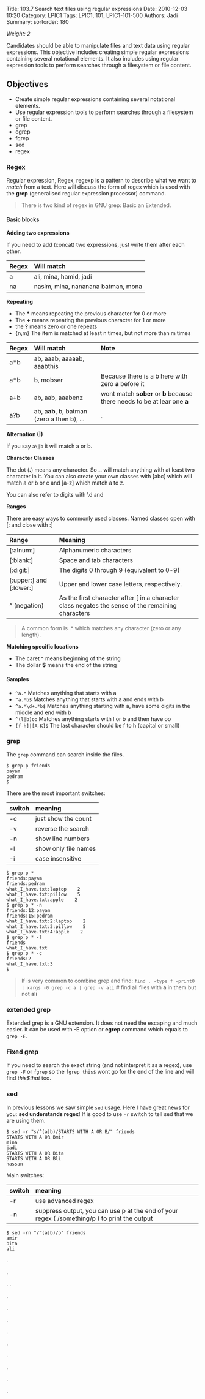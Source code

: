 Title: 103.7 Search text files using regular expressions
Date: 2010-12-03 10:20
Category: LPIC1
Tags: LPIC1, 101, LPIC1-101-500
Authors: Jadi
Summary: 
sortorder: 180

_Weight: 2_

Candidates should be able to manipulate files and text data using regular expressions. This objective includes creating simple regular expressions containing several notational elements. It also includes using regular expression tools to perform searches through a filesystem or file content.

## Objectives

* Create simple regular expressions containing several notational elements.
* Use regular expression tools to perform searches through a filesystem or file content.
* grep
* egrep
* fgrep
* sed
* regex

### Regex

Regular expression, Regex, regexp is a pattern to describe what we want to _match_ from a text. Here will discuss the form of regex which is used with the **grep** \(generalised regular expression processor\) command.

> There is two kind of regex in GNU grep: Basic an Extended.

#### Basic blocks

**Adding two expressions**

If you need to add \(concat\) two expressions, just write them after each other.

| Regex | Will match |
| :--- | :--- |
| a | ali, mina, hamid, jadi |
| na | nasim, mina, nananana batman, mona |

**Repeating**

* The **\*** means repeating the previous character for 0 or more
* The **+** means repeating the previous character for 1 or more
* the **?** means zero or one repeats
* {n,m}  The item is matched at least n times, but not more than m times

| Regex | Will match | Note |
| :--- | :--- | :--- |
| a\*b | ab, aaab, aaaaab, aaabthis |  |
| a\*b | b, mobser | Because there is a b here with zero **a** before it |
| a+b | ab, aab, aaabenz | wont match **sober** or **b** because there needs to be at lear one **a** |
| a?b | ab, a**ab**, b, batman \(zero a then b\), ... | . |

**Alternation \(\|\)**

If you say `a\|b` it will match a or b.

**Character Classes**

The dot \(**.**\) means any character. So **..** will match anything with at least two character in it. You can also create your own classes with \[abc\] which will match a or b or c and \[a-z\] which match a to z.

You can also refer to digits with \d and

**Ranges**

There are easy ways to commonly used classes. Named classes open with \[: and close with :\]

| Range | Meaning |
| :--- | :--- |
| \[:alnum:\] | Alphanumeric characters |
| \[:blank:\] | Space and tab characters |
| \[:digit:\] | The digits 0 through 9 \(equivalent to 0-9\) |
| \[:upper:\] and \[:lower:\] | Upper and lower case letters, respectively. |
| ^ \(negation\) | As the first character after \[ in a character class negates the sense of the remaining characters |

> A common form is .\* which matches any character \(zero or any length\).

**Matching specific locations**

* The caret **^** means beginning of the string
* The dollar **$** means the end of the string

#### Samples

* `^a.*` Matches anything that starts with a
* `^a.*b$` Matches anything that starts with a and ends with b
* `^a.*\d+.*b$` Matches anything starting with a, have some digits in the middle and end with b
* `^(l|b)oo` Matches anything starts with l or b and then have oo
* `[f-h]|[A-K]$` The last character should be f to h \(capital or small\)

### grep

The `grep` command can search inside the files.

```text
$ grep p friends
payam
pedram
$
```

There are the most important switches:

| switch | meaning |
| :--- | :--- |
| -c | just show the count |
| -v | reverse the search |
| -n | show line numbers |
| -l | show only file names |
| -i | case insensitive |

```text
$ grep p *
friends:payam
friends:pedram
what_I_have.txt:laptop    2
what_I_have.txt:pillow    5
what_I_have.txt:apple    2
$ grep p * -n
friends:12:payam
friends:15:pedram
what_I_have.txt:2:laptop    2
what_I_have.txt:3:pillow    5
what_I_have.txt:4:apple    2
$ grep p * -l
friends
what_I_have.txt
$ grep p * -c
friends:2
what_I_have.txt:3
$
```

> If is very common to combine grep and find: `find . -type f -print0 | xargs -0 grep -c a | grep -v ali` \# find all files with **a** in them but not **ali**\`

### extended grep

Extended grep is a GNU extension. It does not need the escaping and much easier. It can be used with -E option or **egrep** command which equals to `grep -E`.

### Fixed grep

If you need to search the exact string \(and not interpret it as a regex\), use `grep -F` or `fgrep` so the `fgrep this$` wont go for the end of the line and will find _this$that_ too.

### sed

In previous lessons we saw simple `sed` usage. Here I have great news for you: **sed understands regex**! If is good to use `-r` switch to tell sed that we are using them.

```text
$ sed -r "s/^(a|b)/STARTS WITH A OR B/" friends
STARTS WITH A OR Bmir
mina
jadi
STARTS WITH A OR Bita
STARTS WITH A OR Bli
hassan
```

Main switches:

| switch | meaning |
| :--- | :--- |
| -r | use advanced regex |
| -n | suppress output, you can use p at the end of your regex \( /something/p \) to print the output |

```text
$ sed -rn "/^(a|b)/p" friends
amir
bita
ali
```

.

.

. .

.

.

.

.

.

.

.

.

.

